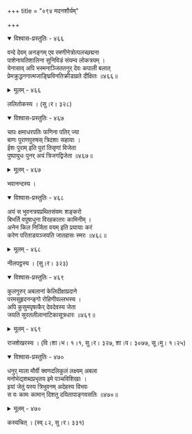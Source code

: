 +++
title = "०९४ मदनशौर्यम्"

+++



<details open><summary>विश्वास-प्रस्तुतिः - ४६६</summary>

वन्दे देवम् अनङ्गम् एव रमणीनेत्रोत्पलच्छद्मना  
पाशेनायतिशालिना सुनिविडं संयम्य लोकत्रयम् ।  
येनासाव् अपि भस्मनाञ्जिततनुर् देवः कपाली बलात्  
प्रेमक्रुद्धनगात्मजाङ्घ्रिविनतिक्रीडाव्रते दीक्षितः ॥४६६॥
</details>

<details><summary>मूलम् - ४६६</summary>

वन्दे देवम् अनङ्गम् एव रमणीनेत्रोत्पलच्छद्मना  
पाशेनायतिशालिना सुनिविडं संयम्य लोकत्रयम् ।  
येनासाव् अपि भस्मनाञ्जिततनुर् देवः कपाली बलात्  
प्रेमक्रुद्धनगात्मजाङ्घ्रिविनतिक्रीडाव्रते दीक्षितः ॥४६६॥
</details>


ललितोकस्य । (सु।र। ३२८)  



<details open><summary>विश्वास-प्रस्तुतिः - ४६७</summary>

चापः क्षमाधरपतिः फणिना पतिर् ज्या  
बाणः पुराणपुरुषस् त्रिदशाः सहायाः ।  
ईशः पुराम् इति पुरां तिसृणां विजेता  
पुष्पायुधः पुनर् अयं त्रिजगद्विजेता ॥४६७॥
</details>

<details><summary>मूलम् - ४६७</summary>

चापः क्षमाधरपतिः फणिना पतिर् ज्या  
बाणः पुराणपुरुषस् त्रिदशाः सहायाः ।  
ईशः पुराम् इति पुरां तिसृणां विजेता  
पुष्पायुधः पुनर् अयं त्रिजगद्विजेता ॥४६७॥
</details>


भवानन्दस्य ।   



<details open><summary>विश्वास-प्रस्तुतिः - ४६८</summary>

अयं स भुवनत्रयप्रथितसंयमः शङ्करो  
बिभर्ति वपुषाधुना विरहकातरः कामिनीम् ।  
अनेन किल निर्जिता वयम् इति प्रयायाः करं  
करेण परिताडयञ्जयति जातहासः स्मरः ॥४६८॥
</details>

<details><summary>मूलम् - ४६८</summary>

अयं स भुवनत्रयप्रथितसंयमः शङ्करो  
बिभर्ति वपुषाधुना विरहकातरः कामिनीम् ।  
अनेन किल निर्जिता वयम् इति प्रयायाः करं  
करेण परिताडयञ्जयति जातहासः स्मरः ॥४६८॥
</details>


नीलपट्ठस्य । (सु।र। ३२३)  



<details open><summary>विश्वास-प्रस्तुतिः - ४६९</summary>

कुलगुरुर् अबलानां केलिदीक्षाप्रदाने  
परमसुहृदनन्ङ्गो रोहिणीवल्लभस्य ।  
अपि कुसुमपृषत्कैर् देवदेवस्य जेता  
जयति सुरतलीलानाटिकासूत्रधारः ॥४६९॥
</details>

<details><summary>मूलम् - ४६९</summary>

कुलगुरुर् अबलानां केलिदीक्षाप्रदाने  
परमसुहृदनन्ङ्गो रोहिणीवल्लभस्य ।  
अपि कुसुमपृषत्कैर् देवदेवस्य जेता  
जयति सुरतलीलानाटिकासूत्रधारः ॥४६९॥
</details>


राजशेखरस्य । (वि।शा।भ। १।१, सु।र। ३२७, शा।प। ३०७७, सू।मु। १।२५)  



<details open><summary>विश्वास-प्रस्तुतिः - ४७०</summary>

धनुर् माला मौर्वी क्वणदलिकुलं लक्ष्यम् अबला  
मनोभेद्यशब्दप्रभृतय इमे पञ्चविशिखाः ।  
इयां जेतुं यस्य त्रिभुवनम् अदेहस्य विभवः  
स वः कामः कामान् दिशतु दयितापाङ्गवसतिः ॥४७०॥
</details>

<details><summary>मूलम् - ४७०</summary>

धनुर् माला मौर्वी क्वणदलिकुलं लक्ष्यम् अबला  
मनोभेद्यशब्दप्रभृतय इमे पञ्चविशिखाः ।  
इयां जेतुं यस्य त्रिभुवनम् अदेहस्य विभवः  
स वः कामः कामान् दिशतु दयितापाङ्गवसतिः ॥४७०॥
</details>


कस्यचित् । (स्व् ८२, सु।र। ३३१)  

